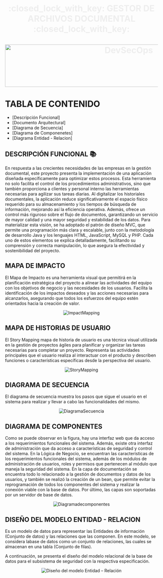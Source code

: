 <div align="center">
  <h1 align="center" style="color: #eee;">
    :closed_lock_with_key: GESTOR DE ARCHIVOS DOCUMENTAL :closed_lock_with_key:
    <br />
    <br />
    <img width="800" height="140" alt="DevSecOps" src="img/gestiondoc.jpg">
  </h1>
</div>

# TABLA DE CONTENIDO

- [Descripción Funcional]
- [Documento Arquitectural]
- [Diagrama de Secuencia]
- [Diagrama de Componenetes]
- [Diagrama Entidad - Relacion]


## DESCRIPCIÓN FUNCIONAL  :books:
En respuesta a las crecientes necesidades de las empresas en la gestión documental, este proyecto presenta la implementación de una aplicación diseñada específicamente para optimizar estos procesos. Esta herramienta no solo facilita el control de los procedimientos administrativos, sino que también proporciona a clientes y personal interno las herramientas necesarias para agilizar sus tareas diarias. Al digitalizar los historiales documentales, la aplicación reduce significativamente el espacio físico requerido para su almacenamiento y los tiempos de búsqueda de información, mejorando así la eficiencia operativa. Además, ofrece un control más riguroso sobre el flujo de documentos, garantizando un servicio de mayor calidad y una mayor seguridad y estabilidad de los datos.
Para materializar esta visión, se ha adoptado el patrón de diseño MVC, que permite una programación más clara y escalable, junto con la metodología de desarrollo Java y los lenguajes HTML, JavaScript, MySQL y PHP. Cada uno de estos elementos se explica detalladamente, facilitando su comprensión y correcta manipulación, lo que asegura la efectividad y sostenibilidad del proyecto.

## MAPA DE IMPACTO
El Mapa de Impacto es una herramienta visual que permitirá en la planificación estratégica del proyecto a alinear las actividades del equipo con los objetivos de negocio y las necesidades de los usuarios. Facilita la identificación de los impactos deseados y las acciones necesarias para alcanzarlos, asegurando que todos los esfuerzos del equipo estén orientados hacia la creación de valor.

<div align="center">
  <img alt="ImpactMapping" src="img/Gestor Documental - Mapa de Impacto.jpg">
</div>

## MAPA DE HISTORIAS DE USUARIO
El Story Mapping mapa de historia de usuario es una técnica visual utilizada en la gestión de proyectos ágiles para planificar y organizar las tareas necesarias para completar un proyecto. Representa las actividades principales que el usuario realiza al interactuar con el producto y describen funciones o características específicas desde la perspectiva del usuario.

<div align="center">
  <img alt="StoryMapping" src="img/Gestor Documental - Story Mapping.jpg">
</div>

## DIAGRAMA DE SECUENCIA
El diagrama de secuencia muestra los pasos que sigue el usuario en el sistema para realizar y llevar a cabo las funcionalidades del mismo.
<div align="center">
  <img alt="DiagramaSecuencia" src="img/D. Secuencia.drawio.png">
</div>

## DIAGRAMA DE COMPONENTES
Como se puede observar en la figura, hay una interfaz web que da acceso a los requerimientos funcionales del sistema. Además, existe otra interfaz de administración que da acceso a características de seguridad y control del sistema. En la Lógica de Negocio, se encuentran las características de los requerimientos funcionales del sistema, además de los módulos de administración de usuarios, roles y permisos que pertenecen al módulo que maneja la seguridad del sistema. En la capa de documentación se encuentra todo lo relacionado a la gestión de documentos y datos de los usuarios, y también se realizó la creación de un bean, que permite evitar la reprogramación de todos los componentes del sistema y realizar la conexión viable con la base de datos. Por último, las capas son soportadas por un servidor de base de datos.

<div align="center">
  <img alt="Diagramadecomponentes" src="img/Diagrama de componentes.jpg">
</div>

## DISEÑO DEL MODELO ENTIDAD - RELACION

Es un modelo de datos para representar las Entidades de información (Conjunto de datos) y las relaciones que las componen. En este modelo, se considera labase de datos como un conjunto de relaciones, las cuales se almacenan en una tabla (Conjunto de filas).

A continuación, se presenta el diseño del modelo relacional de la base de datos para el subsistema de seguridad con la respectiva especificación.

<div align="center">
  <img alt="Diseño del modelo Entidad – Relación" src="img/Diseño del modelo Entidad – Relación.jpg">
</div>


